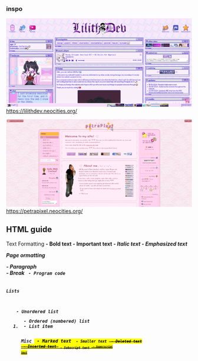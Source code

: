 ### inspo
![lilithdev](image.png)
https://lilithdev.neocities.org/

![petrapixel](image-1.png)
https://petrapixel.neocities.org/

## HTML guide

Text Formatting
<b> - Bold text
<strong> - Important text
<i> - Italic text
<em> - Emphasized text

Page ormatting
<p> - Paragraph
<br> - Break
<code> - Program code

Lists
<ul> - Unordered list
<ol> - Ordered (numbered) list
<li> - List item
  
Misc
<mark> - Marked text
<small> - Smaller text
<del> - Deleted text
<ins> - Inserted text
<sub> - Subscript text
<sup> - Superscript text